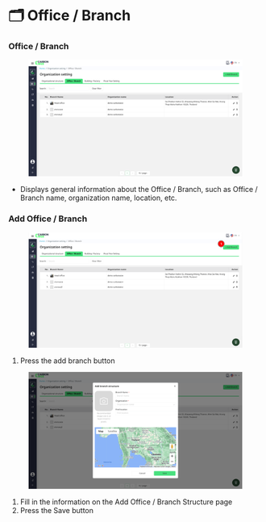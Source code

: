 # 🗂️ Office / Branch

### Office / Branch

<figure><img src="../../.gitbook/assets/image (3) (1).png" alt=""><figcaption></figcaption></figure>

* Displays general information about the Office / Branch, such as Office / Branch name, organization name, location, etc.

### Add Office / Branch

<figure><img src="../../.gitbook/assets/image (1) (1) (1).png" alt=""><figcaption></figcaption></figure>

1. Press the add branch button

<figure><img src="../../.gitbook/assets/image (2) (1) (1).png" alt=""><figcaption></figcaption></figure>

1. Fill in the information on the Add Office / Branch Structure page
2. Press the Save button
